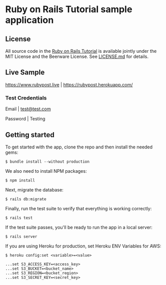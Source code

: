 # Ruby on Rails Tutorial sample application

## License

All source code in the [Ruby on Rails Tutorial](https://www.railstutorial.org/)
is available jointly under the MIT License and the Beerware License. See
[LICENSE.md](LICENSE.md) for details.

## Live Sample

https://www.rubypost.live | https://rubypost.herokuapp.com/

### Test Credentials

Email | test@test.com

Password | Testing

## Getting started

To get started with the app, clone the repo and then install the needed gems:

```
$ bundle install --without production
```

We also need to install NPM packages:
```
$ npm install
```

Next, migrate the database:

```
$ rails db:migrate
```

Finally, run the test suite to verify that everything is working correctly:

```
$ rails test
```

If the test suite passes, you'll be ready to run the app in a local server:

```
$ rails server
```

If you are using Heroku for production, set Heroku ENV Variables for AWS:

```
$ heroku config:set <variable>=<value>
```

```
...set S3_ACCESS_KEY=<access_key>
...set S3_BUCKET=<bucket_name>
...set S3_REGION=<bucket_region>
...set S3_SECRET_KEY=<secret_key>
```
